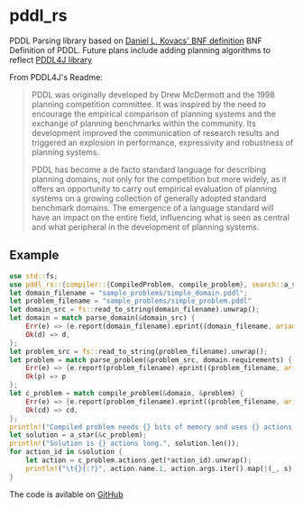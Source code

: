 # pddl_rs

PDDL Parsing library based on [Daniel L. Kovacs' BNF definition](http://pddl4j.imag.fr/repository/wiki/BNF-PDDL-3.1.pdf) BNF Definition of PDDL. Future plans include adding planning algorithms to reflect [PDDL4J library](https://github.com/pellierd/pddl4j)

From PDDL4J's Readme:

> PDDL was originally developed by Drew McDermott and the 1998 planning competition committee. It was inspired by the need to encourage the empirical comparison of planning systems and the exchange of planning benchmarks within the community. Its development improved the communication of research results and triggered an explosion in performance, expressivity and robustness of planning systems.
> 
> PDDL has become a de facto standard language for describing planning domains, not only for the competition but more widely, as it offers an opportunity to carry out empirical evaluation of planning systems on a growing collection of generally adopted standard benchmark domains. The emergence of a language standard will have an impact on the entire field, influencing what is seen as central and what peripheral in the development of planning systems.

## Example

```rust
use std::fs;
use pddl_rs::{compiler::{CompiledProblem, compile_problem}, search::a_star, parser::{parse_domain, parse_problem}};
let domain_filename = "sample_problems/simple_domain.pddl";
let problem_filename = "sample_problems/simple_problem.pddl"
let domain_src = fs::read_to_string(domain_filename).unwrap();
let domain = match parse_domain(&domain_src) {
    Err(e) => {e.report(domain_filename).eprint((domain_filename, ariadne::Source::from(&domain_src))); panic!() },
    Ok(d) => d,
};
let problem_src = fs::read_to_string(problem_filename).unwrap();
let problem = match parse_problem(&problem_src, domain.requirements) {
    Err(e) => {e.report(problem_filename).eprint((problem_filename, ariadne::Source::from(&problem_src))); panic!() },
    Ok(p) => p
};
let c_problem = match compile_problem(&domain, &problem) {
    Err(e) => {e.report(problem_filename).eprint((problem_filename, ariadne::Source::from(&problem_src))); panic!() },
    Ok(cd) => cd,
};
println!("Compiled problem needs {} bits of memory and uses {} actions.", c_problem.memory_size, c_problem.actions.len());
let solution = a_star(&c_problem);
println!("Solution is {} actions long.", solution.len());
for action_id in &solution {
    let action = c_problem.actions.get(*action_id).unwrap();
    println!("\t{}{:?}", action.name.1, action.args.iter().map(|(_, s)| *s).collect::<Vec<&str>>());
}
```

The code is avilable on [GitHub](https://github.com/Hexorg/pddl_rs)